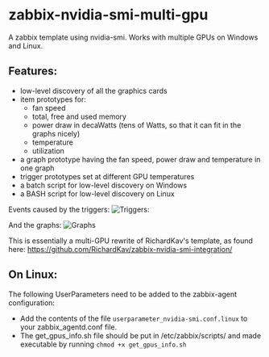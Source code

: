 # zabbix-nvidia-smi-multi-gpu
A zabbix template using nvidia-smi. Works with multiple GPUs on Windows and Linux. 

## Features: 

- low-level discovery of all the graphics cards
- item prototypes for:
  - fan speed
  - total, free and used memory
  - power draw in decaWatts (tens of Watts, so that it can fit in the graphs nicely)
  - temperature
  - utilization
- a graph prototype having the fan speed, power draw and temperature in one graph
- trigger prototypes set at different GPU temperatures
- a batch script for low-level discovery on Windows
- a BASH script for low-level discovery on Linux

Events caused by the triggers:
![Triggers:](https://steemitimages.com/DQmNbgRSxa7LRbaaJszCdHbDEPM5wwCpKGUFJtibWEsBwTY/image.png)

And the graphs: 
![Graphs](https://steemitimages.com/DQmPSwfNoERQ13wrR8YeqdjSfDJpAiECXKSMzUjwaoLYkaG/image.png)

This is essentially a multi-GPU rewrite of RichardKav's template, as found here: https://github.com/RichardKav/zabbix-nvidia-smi-integration/

## On Linux: 

The following UserParameters need to be added to the zabbix-agent configuration: 
* Add the contents of the file `userparameter_nvidia-smi.conf.linux` to your zabbix_agentd.conf file.
* The get_gpus_info.sh file should be put in /etc/zabbix/scripts/ and made executable by running ```chmod +x get_gpus_info.sh```
